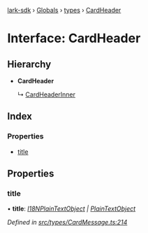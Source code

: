[lark-sdk](../README.md) › [Globals](../globals.md) › [types](../modules/types.md) › [CardHeader](types.cardheader.md)

# Interface: CardHeader

## Hierarchy

* **CardHeader**

  ↳ [CardHeaderInner](types.cardheaderinner.md)

## Index

### Properties

* [title](types.cardheader.md#title)

## Properties

###  title

• **title**: *[I18NPlainTextObject](types.i18nplaintextobject.md) | [PlainTextObject](types.plaintextobject.md)*

*Defined in [src/types/CardMessage.ts:214](https://github.com/TbhT/lark-sdk/blob/e3605bb/src/types/CardMessage.ts#L214)*
